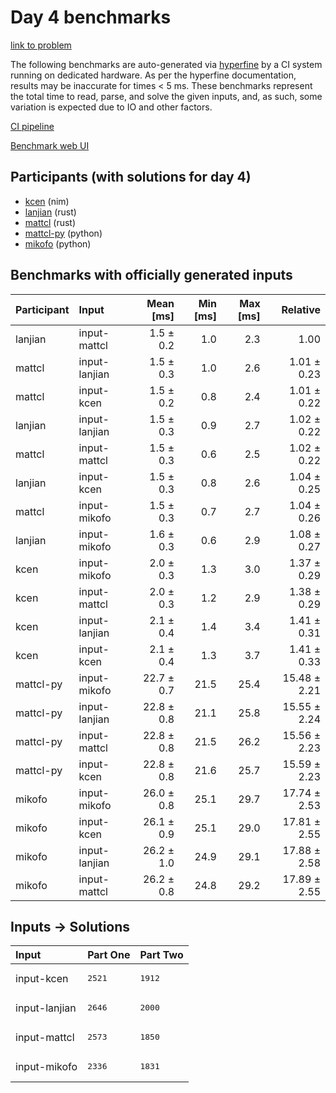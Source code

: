 # Day 4 benchmarks

[link to problem](https://adventofcode.com/2024/day/4)

The following benchmarks are auto-generated via
[hyperfine](https://github.com/sharkdp/hyperfine) by a CI system running on
dedicated hardware. As per the hyperfine documentation, results may be
inaccurate for times < 5 ms. These benchmarks represent the total time to read,
parse, and solve the given inputs, and, as such, some variation is expected due
to IO and other factors.

[CI pipeline](http://ci.papercode.net:8080/teams/main/pipelines/aoc2024)

[Benchmark web UI](https://aoc.ancalagon.black)


## Participants (with solutions for day 4)

- [kcen](https://github.com/kcen/aoc2024) (nim)
- [lanjian](https://github.com/lanjian/aoc-2024) (rust)
- [mattcl](https://github.com/mattcl/aoc2024) (rust)
- [mattcl-py](https://github.com/mattcl/aoc2024-py) (python)
- [mikofo](https://github.com/mikofo/aoc2024) (python)


## Benchmarks with officially generated inputs

| Participant | Input | Mean [ms] | Min [ms] | Max [ms] | Relative |
|:---|:---|---:|---:|---:|---:|
| lanjian | input-mattcl | 1.5 ± 0.2 | 1.0 | 2.3 | 1.00 |
| mattcl | input-lanjian | 1.5 ± 0.3 | 1.0 | 2.6 | 1.01 ± 0.23 |
| mattcl | input-kcen | 1.5 ± 0.2 | 0.8 | 2.4 | 1.01 ± 0.22 |
| lanjian | input-lanjian | 1.5 ± 0.3 | 0.9 | 2.7 | 1.02 ± 0.22 |
| mattcl | input-mattcl | 1.5 ± 0.3 | 0.6 | 2.5 | 1.02 ± 0.22 |
| lanjian | input-kcen | 1.5 ± 0.3 | 0.8 | 2.6 | 1.04 ± 0.25 |
| mattcl | input-mikofo | 1.5 ± 0.3 | 0.7 | 2.7 | 1.04 ± 0.26 |
| lanjian | input-mikofo | 1.6 ± 0.3 | 0.6 | 2.9 | 1.08 ± 0.27 |
| kcen | input-mikofo | 2.0 ± 0.3 | 1.3 | 3.0 | 1.37 ± 0.29 |
| kcen | input-mattcl | 2.0 ± 0.3 | 1.2 | 2.9 | 1.38 ± 0.29 |
| kcen | input-lanjian | 2.1 ± 0.4 | 1.4 | 3.4 | 1.41 ± 0.31 |
| kcen | input-kcen | 2.1 ± 0.4 | 1.3 | 3.7 | 1.41 ± 0.33 |
| mattcl-py | input-mikofo | 22.7 ± 0.7 | 21.5 | 25.4 | 15.48 ± 2.21 |
| mattcl-py | input-lanjian | 22.8 ± 0.8 | 21.1 | 25.8 | 15.55 ± 2.24 |
| mattcl-py | input-mattcl | 22.8 ± 0.8 | 21.5 | 26.2 | 15.56 ± 2.23 |
| mattcl-py | input-kcen | 22.8 ± 0.8 | 21.6 | 25.7 | 15.59 ± 2.23 |
| mikofo | input-mikofo | 26.0 ± 0.8 | 25.1 | 29.7 | 17.74 ± 2.53 |
| mikofo | input-kcen | 26.1 ± 0.9 | 25.1 | 29.0 | 17.81 ± 2.55 |
| mikofo | input-lanjian | 26.2 ± 1.0 | 24.9 | 29.1 | 17.88 ± 2.58 |
| mikofo | input-mattcl | 26.2 ± 0.8 | 24.8 | 29.2 | 17.89 ± 2.55 |


## Inputs -> Solutions

| Input | Part One | Part Two |
|:---|:---|:---|
|input-kcen|<pre>2521</pre>|<pre>1912</pre>|
|input-lanjian|<pre>2646</pre>|<pre>2000</pre>|
|input-mattcl|<pre>2573</pre>|<pre>1850</pre>|
|input-mikofo|<pre>2336</pre>|<pre>1831</pre>|